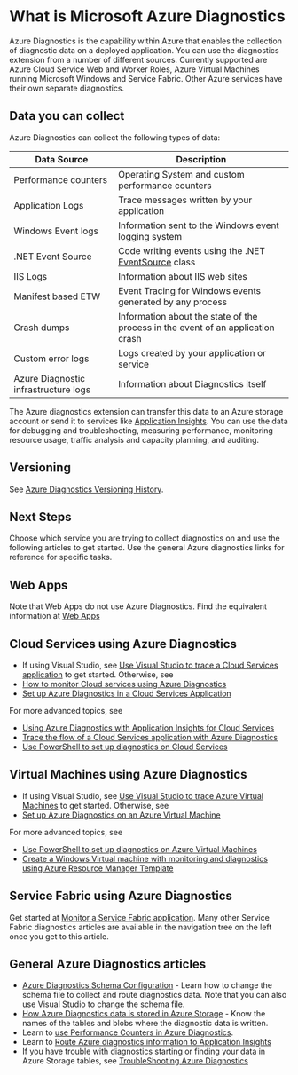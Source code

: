<properties
	pageTitle="Overview of Azure Diagnostics"
	description="Use Azure diagnostics for debugging, measuring performance, monitoring, traffic analysis in cloud services, virtual machines and service fabric"
	services="multiple"
	documentationCenter=".net"
	authors="rboucher"
	manager="jwhit"
	editor=""/>

<tags
	ms.service="multiple"
	ms.workload="na"
	ms.tgt_pltfrm="na"
	ms.devlang="dotnet"
	ms.topic="article"
	ms.date="10/25/2016"
	wacn.date=""/>



# What is Microsoft Azure Diagnostics
Azure Diagnostics is the capability within Azure that enables the collection of diagnostic data on a deployed application. You can use the diagnostics extension from a number of different sources. Currently supported are Azure Cloud Service Web and Worker Roles, Azure Virtual Machines running Microsoft Windows and Service Fabric. Other Azure services have their own separate diagnostics.

## Data you can collect
Azure Diagnostics can collect the following types of data:

| Data Source | Description |
| --- | --- |
| Performance counters |Operating System and custom performance counters |
| Application Logs |Trace messages written by your application |
| Windows Event logs |Information sent to the Windows event logging system |
| .NET Event Source |Code writing events using the .NET [EventSource](https://msdn.microsoft.com/library/system.diagnostics.tracing.eventsource.aspx) class |
| IIS Logs |Information about IIS web sites |
| Manifest based ETW |Event Tracing for Windows events generated by any process |
| Crash dumps |Information about the state of the process in the event of an application crash |
| Custom error logs |Logs created by your application or service |
| Azure Diagnostic infrastructure logs |Information about Diagnostics itself |

The Azure diagnostics extension can transfer this data to an Azure storage account or send it to services like [Application Insights](/documentation/articles/app-insights-cloudservices/). You can use the data for debugging and troubleshooting, measuring performance, monitoring resource usage, traffic analysis and capacity planning, and auditing.

## Versioning
See [Azure Diagnostics Versioning History](/documentation/articles/azure-diagnostics-versioning-history/).

## Next Steps
Choose which service you are trying to collect diagnostics on and use the following articles to get started. Use the general Azure diagnostics links for reference for specific tasks.

## Web Apps
Note that Web Apps do not use Azure Diagnostics. Find the equivalent information at [Web Apps](/documentation/articles/web-sites-enable-diagnostic-log/)

## Cloud Services using Azure Diagnostics
- If using Visual Studio, see [Use Visual Studio to trace a Cloud Services application](/documentation/articles/vs-azure-tools-debug-cloud-services-virtual-machines/) to get started. Otherwise, see
- [How to monitor Cloud services using Azure Diagnostics](/documentation/articles/cloud-services-how-to-monitor/)
- [Set up Azure Diagnostics in a Cloud Services Application](/documentation/articles/cloud-services-dotnet-diagnostics/)

For more advanced topics, see

- [Using Azure Diagnostics with Application Insights for Cloud Services](/documentation/articles/app-insights-cloudservices/)
- [Trace the flow of a Cloud Services application with Azure Diagnostics](/documentation/articles/cloud-services-dotnet-diagnostics-trace-flow/)
- [Use PowerShell to set up diagnostics on Cloud Services](/documentation/articles/virtual-machines-windows-ps-extensions-diagnostics/)

## Virtual Machines using Azure Diagnostics
- If using Visual Studio, see [Use Visual Studio to trace Azure Virtual Machines](/documentation/articles/vs-azure-tools-debug-cloud-services-virtual-machines/) to get started. Otherwise, see
- [Set up Azure Diagnostics on an Azure Virtual Machine](/documentation/articles/virtual-machines-dotnet-diagnostics/)

For more advanced topics, see

- [Use PowerShell to set up diagnostics on Azure Virtual Machines](/documentation/articles/virtual-machines-windows-ps-extensions-diagnostics/)
- [Create a Windows Virtual machine with monitoring and diagnostics using Azure Resource Manager Template](/documentation/articles/virtual-machines-windows-extensions-diagnostics-template/)

## Service Fabric using Azure Diagnostics
Get started at [Monitor a Service Fabric application](/documentation/articles/service-fabric-diagnostics-how-to-monitor-and-diagnose-services-locally/). Many other Service Fabric diagnostics articles are available in the navigation tree on the left once you get to this article.

## General Azure Diagnostics articles
- [Azure Diagnostics Schema Configuration](https://msdn.microsoft.com/zh-cn/library/azure/mt634524.aspx) - Learn how to change the schema file to collect and route diagnostics data. Note that you can also use Visual Studio to change the schema file.
- [How Azure Diagnostics data is stored in Azure Storage](/documentation/articles/cloud-services-dotnet-diagnostics-storage/) - Know the names of the tables and blobs where the diagnostic data is written.
- Learn to [use Performance Counters in Azure Diagnostics](/documentation/articles/cloud-services-dotnet-diagnostics-performance-counters/).
- Learn to [Route Azure diagnostics information to Application Insights](/documentation/articles/azure-diagnostics-configure-applicationinsights/)
- If you have trouble with diagnostics starting or finding your data in Azure Storage tables, see [TroubleShooting Azure Diagnostics](/documentation/articles/azure-diagnostics-troubleshooting/)

